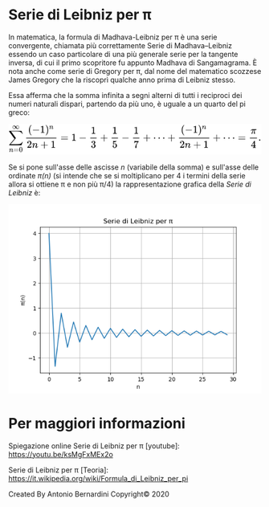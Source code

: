 # Serie di Leibniz per π

In matematica, la formula di Madhava-Leibniz per π è una serie convergente, chiamata più correttamente Serie di Madhava–Leibniz essendo un caso particolare di una più generale serie per la tangente inversa, di cui il primo scopritore fu appunto Madhava di Sangamagrama. È nota anche come serie di Gregory per π, dal nome del matematico scozzese James Gregory che la riscoprì qualche anno prima di Leibniz stesso.

Essa afferma che la somma infinita a segni alterni di tutti i reciproci dei numeri naturali dispari, partendo da più uno, è uguale a un quarto del pi greco:

<p align="center">
  <img src="image/serie_leibniz.svg">
</p>

Se si pone sull'asse delle ascisse _n_ (variabile della somma) e sull'asse delle ordinate _π(n)_ (si intende che se si moltiplicano per 4 i termini della serie allora si ottiene π e non più π/4) la rappresentazione grafica della _Serie di Leibniz_ è:

<p align="center">
  <img src="image/Figure_1.png">
</p>

# Per maggiori informazioni

Spiegazione online Serie di Leibniz per π [youtube]: https://youtu.be/ksMgFxMEx2o

Serie di Leibniz per π [Teoria]: https://it.wikipedia.org/wiki/Formula_di_Leibniz_per_pi

Created By Antonio Bernardini Copyright© 2020
